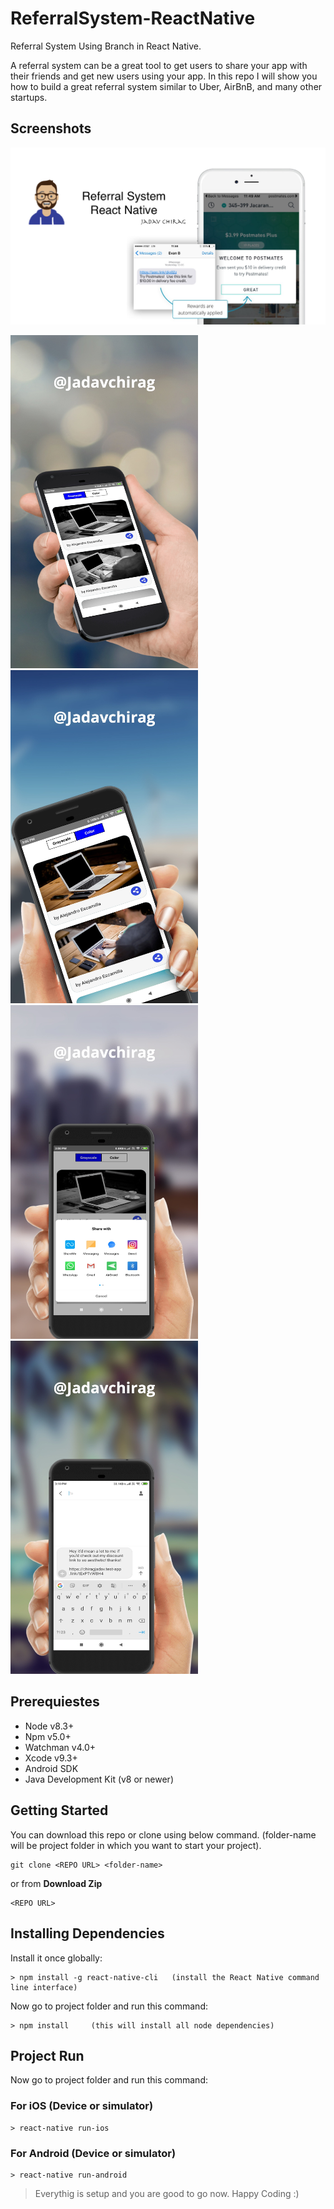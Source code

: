 # ReferralSystem-ReactNative
Referral System Using Branch in React Native.

A referral system can be a great tool to get users to share your app with their friends and get new users using your app. In this repo I will show you how to build a great referral system similar to Uber, AirBnB, and many other startups.
## Screenshots


![Screenshot](images/concept.png)
<p>
<img src="https://github.com/JadavChirag/ReferralSystem-ReactNative/blob/master/images/0.jpg" width = "300">
<img src="https://github.com/JadavChirag/ReferralSystem-ReactNative/blob/master/images/1.jpg" width = "300" >

<img src="https://github.com/JadavChirag/ReferralSystem-ReactNative/blob/master/images/2.jpg" width = "300">
<img src="https://github.com/JadavChirag/ReferralSystem-ReactNative/blob/master/images/3.jpg" width = "300" >
</p>



## Prerequiestes
* Node v8.3+
* Npm v5.0+
* Watchman v4.0+
* Xcode v9.3+
* Android SDK
* Java Development Kit (v8 or newer)

## Getting Started

You can download this repo or clone using below command. (folder-name will be project folder in which you want to start your project).
```
git clone <REPO URL> <folder-name>
```
or from **Download Zip**
```
<REPO URL>
```

## Installing Dependencies

Install it once globally:
```
> npm install -g react-native-cli   (install the React Native command line interface)
```
Now go to project folder and run this command:
```
> npm install     (this will install all node dependencies)
```

## Project Run

Now go to project folder and run this command:

### For iOS (Device or simulator)

```
> react-native run-ios
```

### For Android (Device or simulator)

```
> react-native run-android
```
>Everythig is setup and you are good to go now. Happy Coding :)
